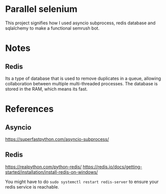 # Parallel selenium

This project signifies how I used asyncio subprocess, redis database and sqlalchemy to make a functional semrush bot.


# Notes

## Redis

Its a type of database that is used to remove duplicates in a queue, allowing collaboration between multiple multi-threaded processes. The database is stored in the RAM, which means its fast.

# References

## Asyncio

https://superfastpython.com/asyncio-subprocess/

## Redis

https://realpython.com/python-redis/
https://redis.io/docs/getting-started/installation/install-redis-on-windows/

You might have to do 
`sudo systemctl restart redis-server` 
to ensure your redis service is reachable.